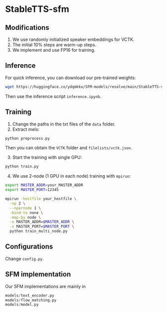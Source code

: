 # StableTTS-sfm

## Modifications
1. We use randomly initialized speaker embeddings for VCTK.
2. The initial 10% steps are warm-up steps.
3. We implement and use FP16 for training.

## Inference
For quick inference, you can download our pre-trained weights:
```bash
wget https://huggingface.co/ydqmkkx/SFM-models/resolve/main/StableTTS-sfm-vctk.pt?download=true
```
Then use the inference script `inference.ipynb`.

## Training
1. Change the paths in the txt files of the `data` folder.
2. Extract mels:
```bash
python preprocess.py
```
Then you can obtain the `VCTK` folder and `filelists/vctk.json`.

3. Start the training with single GPU:
```bash
python train.py
```
4. We use 2-node (1 GPU in each node) training with `mpirun`:
```bash
export MASTER_ADDR=your_MASTER_ADDR
export MASTER_PORT=12345

mpirun -hostfile your_hostfile \
  -np 2 \
  --npernode 1 \
  -bind-to none \
  -map-by node \
  -x MASTER_ADDR=$MASTER_ADDR \
  -x MASTER_PORT=$MASTER_PORT \
  python train_multi_node.py
```

## Configurations
Change `config.py`.

## SFM implementation
Our SFM implementations are mainly in
```python
models/text_encoder.py
models/flow_matching.py
models/model.py
```